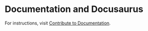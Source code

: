 # Documentation and Docusaurus

For instructions, visit [Contribute to Documentation](https://docs.airbyte.com/contributing-to-airbyte/writing-docs).

<!-- # dummy-change (revert-me) -->
